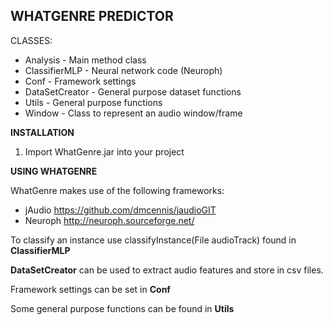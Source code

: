 **WHATGENRE PREDICTOR**
-
CLASSES:
* Analysis - Main method class
* ClassifierMLP - Neural network code (Neuroph)
* Conf - Framework settings
* DataSetCreator - General purpose dataset functions
* Utils - General purpose functions
* Window - Class to represent an audio window/frame

**INSTALLATION**
1. Import WhatGenre.jar into your project

**USING WHATGENRE**

WhatGenre makes use of the following frameworks:
* jAudio
https://github.com/dmcennis/jaudioGIT
* Neuroph
http://neuroph.sourceforge.net/

To classify an instance use
classifyInstance(File audioTrack)
found in **ClassifierMLP**

**DataSetCreator** can be used to extract audio features and store in csv files.

Framework settings can be set in **Conf**

Some general purpose functions can be found in **Utils**
